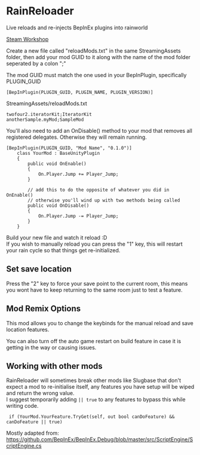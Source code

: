 # RainReloader
Live reloads and re-injects BepInEx plugins into rainworld  

[Steam Workshop](https://steamcommunity.com/sharedfiles/filedetails/?id=3172072318)

Create a new file called "reloadMods.txt" in the same StreamingAssets folder, then add your mod GUID to it along with the name of the mod folder seperated by a colon ";"   

The mod GUID must match the one used in your BepInPlugin, specifically PLUGIN_GUID
```
[BepInPlugin(PLUGIN_GUID, PLUGIN_NAME, PLUGIN_VERSION)]
```

StreamingAssets/reloadMods.txt
```
twofour2.iteratorKit;IteratorKit
anotherSample.myMod;SampleMod
```


You'll also need to add an OnDisable() method to your mod that removes all registered delegates. Otherwise they will remain running.  
```
[BepInPlugin(PLUGIN_GUID, "Mod Name", "0.1.0")]
    class YourMod : BaseUnityPlugin
    {
        public void OnEnable()
        {
            On.Player.Jump += Player_Jump;
        }
        
        // add this to do the opposite of whatever you did in OnEnable()
        // otherwise you'll wind up with two methods being called
        public void OnDisable()
        {
            On.Player.Jump -= Player_Jump;
        }
    }
```

Build your new file and watch it reload :D  
If you wish to manually reload you can press the "1" key, this will restart your rain cycle so that things get re-initialized.  

## Set save location
Press the "2" key to force your save point to the current room, this means you wont have to keep returning to the same room just to test a feature.

## Mod Remix Options
This mod allows you to change the keybinds for the manual reload and save location features.

You can also turn off the auto game restart on build feature in case it is getting in the way or causing issues.

## Working with other mods
RainReloader will sometimes break other mods like Slugbase that don't expect a mod to re-initialise itself, any features you have setup will be wiped and return the wrong value.  
I suggest temporarily adding `|| true` to any features to bypass this while writing code.
```
 if (YourMod.YourFeature.TryGet(self, out bool canDoFeature) && canDoFeature || true)
```

Mostly adapted from: https://github.com/BepInEx/BepInEx.Debug/blob/master/src/ScriptEngine/ScriptEngine.cs

